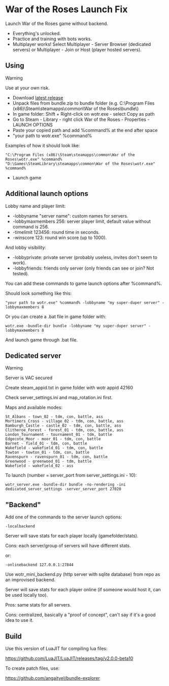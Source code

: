 # War of the Roses Launch Fix
Launch War of the Roses game without backend.
- Everything's unlocked.
- Practice and training with bots works.
- Multiplayer works! Select Multiplayer - Server Browser (dedicated servers) or Multiplayer - Join or Host (player hosted servers).
## Using
> [!WARNING]
> Use at your own risk.
- Download [latest release](https://github.com/angaityel/wotr-re/releases)
- Unpack files from bundle.zip to bundle folder (e.g. C:\Program Files (x86)\Steam\steamapps\common\War of the Roses\bundle\\)
- In game folder: Shift + Right-click on wotr.exe - select Copy as path
- Go to Steam - Library - right click War of the Roses - Properties - LAUNCH OPTIONS
- Paste your copied path and add %command% at the end after space
- "your path to wotr.exe" %command%

Examples of how it should look like:
```
"C:\Program Files (x86)\Steam\steamapps\common\War of the Roses\wotr.exe" %command%
"D:\Games\SteamLibrary\steamapps\common\War of the Roses\wotr.exe" %command%
```
- Launch game
## Additional launch options
Lobby name and player limit:
- -lobbyname "server name": custom names for servers.
- -lobbymaxmembers 256: server player limit, default value without command is 256.
- -timelimit 123456: round time in seconds.
- -winscore 123: round win score (up to 1000).

And lobby visibility:
- -lobbyprivate: private server (probably useless, invites don't seem to work).
- -lobbyfriends: friends only server (only friends can see or join? Not tested).

You can add these commands to game launch options after %command%.

Should look something like this:
```
"your path to wotr.exe" %command% -lobbyname "my super-duper server" -lobbymaxmembers 8
```
Or you can create a .bat file in game folder with:
```
wotr.exe -bundle-dir bundle -lobbyname "my super-duper server" -lobbymaxmembers 8
```
And launch game through .bat file.
## Dedicated server
> [!WARNING]
> Server is VAC secured

Create steam_appid.txt in game folder with wotr appid 42160

Check server_settings.ini and map_rotation.ini first.

Maps and available modes:
```
St_Albans - town_02 - tdm, con, battle, ass
Mortimers_Cross - village_02 - tdm, con, battle, ass
Bamburgh_Castle - castle_02 - tdm, con, battle, ass
Clitheroe_Forest - forest_01 - tdm, con, battle, ass
London_Tournament - tournament_01 - tdm, battle
Edgecote_Moor - moor_01 - tdm, con, battle
Barnet - field_01 - tdm, con, battle
Wakefield - wakefield_01 - tdm, con, battle
Towton - towton_01 - tdm, con, battle
Ravenspurn - ravenspurn_01 - tdm, con, battle
Greenwood - greenwood_01 - tdm, battle
Wakefield - wakefield_02 - ass
```
To launch (number = server_port from server_settings.ini - 10):
```
wotr_server.exe -bundle-dir bundle -no-rendering -ini dedicated_server_settings -server_server_port 27020
```
## "Backend"
Add one of the commands to the server launch options:
```
-localbackend
```
Server will save stats for each player locally (gamefolder/stats). 

Cons: each server/group of servers will have different stats.

or:
```
-onlinebackend 127.0.0.1:27844
```
Use wotr_mini_backend.py (http server with sqlite database) from repo as an improvised backend.

Server will save stats for each player online (if someone would host it, can be used locally too).

Pros: same stats for all servers.

Cons: centralized, basically a "proof of concept", can't say if it's a good idea to use it.
## Build
Use this version of LuaJIT for compiling lua files:

https://github.com/LuaJIT/LuaJIT/releases/tag/v2.0.0-beta10

To create patch files, use:

https://github.com/angaityel/bundle-explorer
